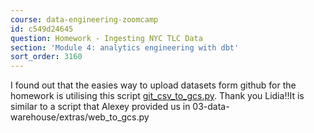 ```yaml
---
course: data-engineering-zoomcamp
id: c549d24645
question: Homework - Ingesting NYC TLC Data
section: 'Module 4: analytics engineering with dbt'
sort_order: 3160
---
```


I found out that the easies way to upload datasets form github for the homework is utilising this script [git_csv_to_gcs.py](https://github.com/inner-outer-space/de-zoomcamp-2024/blob/main/4-analytics-engineering/git_csv_to_gcs.py). Thank you Lidia!!It is similar to a script that Alexey provided us in 03-data-warehouse/extras/web_to_gcs.py


